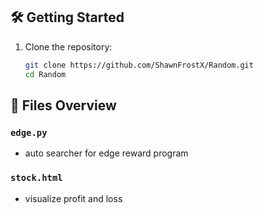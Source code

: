 ## 🛠️ Getting Started

1. Clone the repository:
   ```bash
   git clone https://github.com/ShawnFrostX/Random.git
   cd Random
   ```
## 🔧 Files Overview
### `edge.py`
  - auto searcher for edge reward program

### `stock.html`
  - visualize profit and loss 
